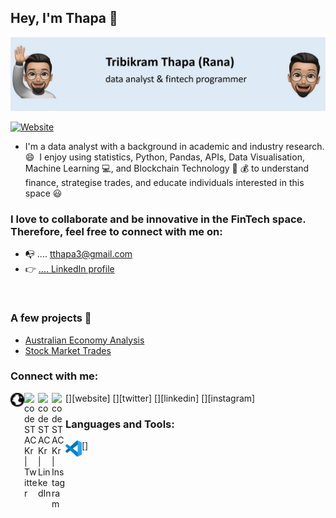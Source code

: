 ## Hey, I'm Thapa 👋

![Repository Banner](ThapaBanner.JPG)

[![Website](https://img.shields.io/website?label=codeSTACKr.com&style=for-the-badge&url=https%3A%2F%2Fcodestackr.com)](https://tribthapa.github.io/)


- I'm a data analyst with a background in academic and industry research.😄&nbsp; I enjoy using statistics, Python, Pandas, APIs, Data Visualisation, Machine Learning 💻, and Blockchain Technology 💸 💰 to understand finance, strategise trades, and educate individuals interested in this space 😃

### I love to collaborate and be innovative in the FinTech space. Therefore, feel free to connect with me on:
- 📭 .... tthapa3@gmail.com
- 👉 [.... LinkedIn profile](https://www.linkedin.com/in/tribikram-thapa-rana-phd-ab4b4a65/)


<p>&nbsp;</p>

### A few projects 👀
- [Australian Economy Analysis](https://github.com/TribThapa/AustralianEconomyAnalysis) 
- [Stock Market Trades](https://github.com/MishQ666/ProjectTwo-Alpha-Analysts)

### Connect with me:

[<img align="left" alt="https://tribthapa.github.io/" width="22px" src="https://raw.githubusercontent.com/iconic/open-iconic/master/svg/globe.svg" />][website]
[<img align="left" alt="codeSTACKr | Twitter" width="22px" src="https://cdn.jsdelivr.net/npm/simple-icons@v3/icons/twitter.svg" />][twitter]
[<img align="left" alt="codeSTACKr | LinkedIn" width="22px" src="https://cdn.jsdelivr.net/npm/simple-icons@v3/icons/linkedin.svg" />][linkedin]
[<img align="left" alt="codeSTACKr | Instagram" width="22px" src="https://cdn.jsdelivr.net/npm/simple-icons@v3/icons/instagram.svg" />][instagram]

### Languages and Tools:

[<img align="left" alt="Visual Studio Code" width="26px" src="https://raw.githubusercontent.com/github/explore/80688e429a7d4ef2fca1e82350fe8e3517d3494d/topics/visual-studio-code/visual-studio-code.png" />]

<br />
<br />